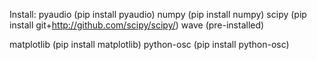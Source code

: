 

Install:
pyaudio (pip install pyaudio)
numpy (pip install numpy)
scipy (pip install git+http://github.com/scipy/scipy/)
wave (pre-installed)

matplotlib (pip install matplotlib)
python-osc (pip install python-osc)


